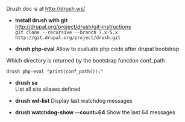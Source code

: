 Drush doc is at 
http://drush.ws/

* **Install drush with git**   
http://drupal.org/project/drush/git-instructions   
```git clone --recursive --branch 7.x-5.x http://git.drupal.org/project/drush.git```


* **drush php-eval**
Allow to evaluate php code after drupal bootstrap   

Which directory is returned by the bootstrap function conf_path   
````
drush php-eval "print(conf_path());"
````

* **drush sa**   
List all site aliases defined

* **drush wd-list** Display last watchdog messages 

* **drush watchdog-show --count=64** Show the last 64 messages

